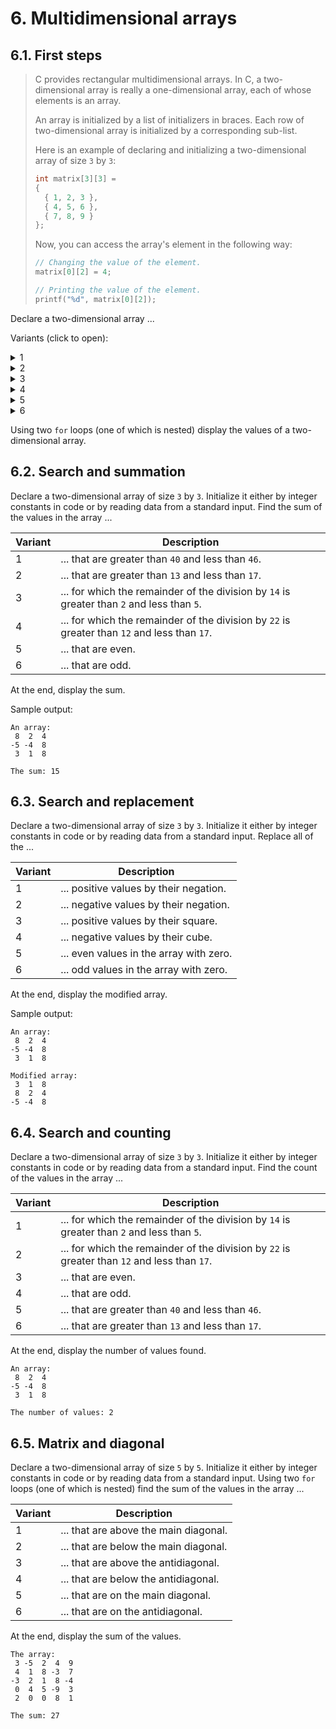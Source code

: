 # 6. Multidimensional arrays

## 6.1. First steps

> C provides rectangular multidimensional arrays. In C, a two-dimensional array is really a one-dimensional array, each of whose elements is an array.
>
> An array is initialized by a list of initializers in braces. Each row of two-dimensional array is initialized by a corresponding sub-list.
>
> Here is an example of declaring and initializing a two-dimensional array of size `3` by `3`:
>
> ```c
> int matrix[3][3] =
> {
>   { 1, 2, 3 },
>   { 4, 5, 6 },
>   { 7, 8, 9 }
> };
> ```
>
> Now, you can access the array's element in the following way:
>
> ```c
> // Changing the value of the element.
> matrix[0][2] = 4;
>
> // Printing the value of the element.
> printf("%d", matrix[0][2]);
> ```

Declare a two-dimensional array ...

Variants (click to open):

<details>
<summary>1</summary>
<hr>

of size `3` by `3` and initialize it with the following values:

```
 3 -5  2
 4  1  8
-3  2  1
```

<hr>
</details>

<details>
<summary>2</summary>
<hr>

of size `3` by `5` and initialize it with the following values:

```
 3 -5  2  4  9
 4  1  8 -3  7
-3  2  1  8 -4
```

<hr>
</details>

<details>
<summary>3</summary>
<hr>

of size `5` by `3` and initialize it with the following values:

```
 3 -5  2
 4  1  8
-3  2  1
-5  7  9
 4  3  2
```

<hr>
</details>

<details>
<summary>4</summary>
<hr>

of size `3` by `3` and initialize it with the following values:

```
 8  2  4
-5 -4  8
 3  1  8
```

<hr>
</details>

<details>
<summary>5</summary>
<hr>

of size `3` by `5` and initialize it with the following values:

```
 4  2 -5  3  8
-4 -1  2 -5 -4
 1  0  9  3  4
```

<hr>
</details>

<details>
<summary>6</summary>
<hr>

of size `5` by `3` and initialize it with the following values:

```
 0  1  2
 4  9 -1
 5  8 -2
 0  0  4
 6  5  3
```

<hr>
</details>

Using two `for` loops (one of which is nested) display the values of a two-dimensional array.

## 6.2. Search and summation

Declare a two-dimensional array of size `3` by `3`. Initialize it either by integer constants in code or by reading data from a standard input. Find the sum of the values in the array ...

| Variant | Description                                                                                  |
| ------- | -------------------------------------------------------------------------------------------- |
| 1       | ... that are greater than `40` and less than `46`.                                           |
| 2       | ... that are greater than `13` and less than `17`.                                           |
| 3       | ... for which the remainder of the division by `14` is greater than `2` and less than `5`.   |
| 4       | ... for which the remainder of the division by `22` is greater than `12` and less than `17`. |
| 5       | ... that are even.                                                                           |
| 6       | ... that are odd.                                                                            |

At the end, display the sum.

Sample output:

```
An array:
 8  2  4
-5 -4  8
 3  1  8

The sum: 15
```

## 6.3. Search and replacement

Declare a two-dimensional array of size `3` by `3`. Initialize it either by integer constants in code or by reading data from a standard input. Replace all of the ...

| Variant | Description                             |
| ------- | --------------------------------------- |
| 1       | ... positive values by their negation.  |
| 2       | ... negative values by their negation.  |
| 3       | ... positive values by their square.    |
| 4       | ... negative values by their cube.      |
| 5       | ... even values in the array with zero. |
| 6       | ... odd values in the array with zero.  |

At the end, display the modified array.

Sample output:

```
An array:
 8  2  4
-5 -4  8
 3  1  8

Modified array:
 3  1  8
 8  2  4
-5 -4  8
```

## 6.4. Search and counting

Declare a two-dimensional array of size `3` by `3`. Initialize it either by integer constants in code or by reading data from a standard input. Find the count of the values in the array ...

| Variant | Description                                                                                  |
| ------- | -------------------------------------------------------------------------------------------- |
| 1       | ... for which the remainder of the division by `14` is greater than `2` and less than `5`.   |
| 2       | ... for which the remainder of the division by `22` is greater than `12` and less than `17`. |
| 3       | ... that are even.                                                                           |
| 4       | ... that are odd.                                                                            |
| 5       | ... that are greater than `40` and less than `46`.                                           |
| 6       | ... that are greater than `13` and less than `17`.                                           |

At the end, display the number of values found.

```
An array:
 8  2  4
-5 -4  8
 3  1  8

The number of values: 2
```

## 6.5. Matrix and diagonal

Declare a two-dimensional array of size `5` by `5`. Initialize it either by integer constants in code or by reading data from a standard input. Using two `for` loops (one of which is nested) find the sum of the values in the array ...

| Variant | Description                           |
| ------- | ------------------------------------- |
| 1       | ... that are above the main diagonal. |
| 2       | ... that are below the main diagonal. |
| 3       | ... that are above the antidiagonal.  |
| 4       | ... that are below the antidiagonal.  |
| 5       | ... that are on the main diagonal.    |
| 6       | ... that are on the antidiagonal.     |

At the end, display the sum of the values.

```
The array:
 3 -5  2  4  9
 4  1  8 -3  7
-3  2  1  8 -4
 0  4  5 -9  3
 2  0  0  8  1

The sum: 27
```